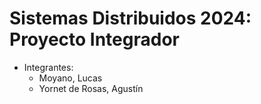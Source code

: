 # Sistemas Distribuidos 2024: Proyecto Integrador  

- Integrantes:
    - Moyano, Lucas
    - Yornet de Rosas, Agustín

